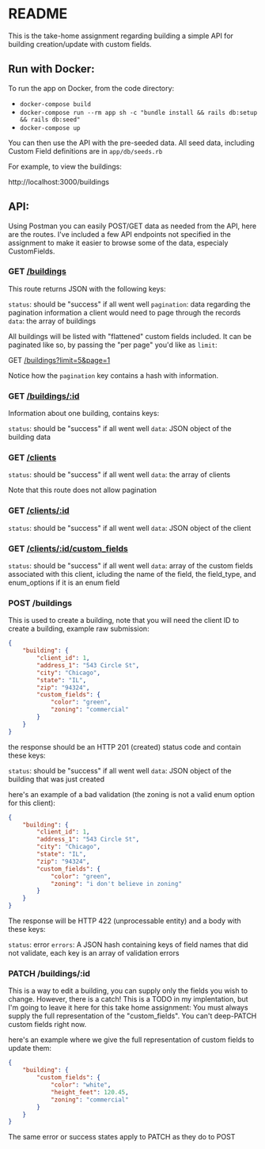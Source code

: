 # README

This is the take-home assignment regarding building a simple API for building creation/update with custom fields.

## Run with Docker:

To run the app on Docker, from the code directory:

- `docker-compose build`
- `docker-compose run --rm app sh -c "bundle install && rails db:setup && rails db:seed"`
- `docker-compose up`

You can then use the API with the pre-seeded data. All seed data, including Custom Field definitions are in `app/db/seeds.rb`

For example, to view the buildings:

http://localhost:3000/buildings

## API:

Using Postman you can easily POST/GET data as needed from the API, here are the routes. I've included a few API endpoints not specified in the assignment to make it easier to browse some of the data, especialy CustomFields.

### GET [/buildings](http://localhost:3000/buildings)

This route returns JSON with the following keys:

`status`: should be "success" if all went well
`pagination`: data regarding the pagination information a client would need to page through the records
`data`: the array of buildings

All buildings will be listed with "flattened" custom fields included. It can be paginated like so, by passing the "per page" you'd like as `limit`:

GET [/buildings?limit=5&page=1](http://localhost:3000/buildings?limit=5&page=1)

Notice how the `pagination` key contains a hash with information.

### GET [/buildings/:id](http://localhost:3000/buildings/1)

Information about one building, contains keys:

`status`: should be "success" if all went well
`data`: JSON object of the building data

### GET [/clients](http://localhost:3000/clients)

`status`: should be "success" if all went well
`data`: the array of clients

Note that this route does not allow pagination

### GET [/clients/:id](http://localhost:3000/clients/1)

`status`: should be "success" if all went well
`data`: JSON object of the client

### GET [/clients/:id/custom_fields](http://localhost:3000/clients/1/custom_fields)


`status`: should be "success" if all went well
`data`: array of the custom fields associated with this client, icluding the name of the field, the field_type, and enum_options if it is an enum field

### POST /buildings

This is used to create a building, note that you will need the client ID to create a building, example raw submission:

```json
{
    "building": {
        "client_id": 1,
        "address_1": "543 Circle St",
        "city": "Chicago",
        "state": "IL",
        "zip": "94324",
        "custom_fields": {
            "color": "green",
            "zoning": "commercial"
        }
    }
}
```

the response should be an HTTP 201 (created) status code and contain these keys:

`status`: should be "success" if all went well
`data`: JSON object of the building that was just created

here's an example of a bad validation (the zoning is not a valid enum option for this client):

```json
{
    "building": {
        "client_id": 1,
        "address_1": "543 Circle St",
        "city": "Chicago",
        "state": "IL",
        "zip": "94324",
        "custom_fields": {
            "color": "green",
            "zoning": "i don't believe in zoning"
        }
    }
}
```

The response will be HTTP 422 (unprocessable entity) and a body with these keys:

`status`: error
`errors`: A JSON hash containing keys of field names that did not validate, each key is an array of validation errors

### PATCH /buildings/:id

This is a way to edit a building, you can supply only the fields you wish to change. However, there is a catch! This is a TODO in my implentation, but I'm going to leave it here for this take home assignment: You must always supply the full representation of the "custom_fields". You can't deep-PATCH custom fields right now.

here's an example where we give the full representation of custom fields to update them:

```json
{
    "building": {
        "custom_fields": {
            "color": "white",
            "height_feet": 120.45,
            "zoning": "commercial"
        }
    }
}
```

The same error or success states apply to PATCH as they do to POST
